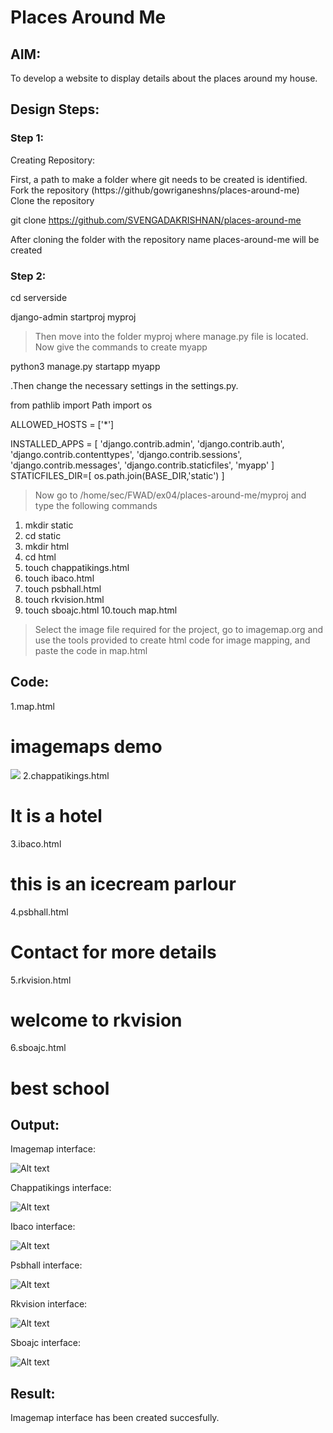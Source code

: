 # Places Around Me
## AIM:
To develop a website to display details about the places around my house.

## Design Steps:

### Step 1:
Creating Repository:

First, a path to make a folder where git needs to be created is identified.
Fork the repository (https://github/gowriganeshns/places-around-me)
Clone the repository

git clone https://github.com/SVENGADAKRISHNAN/places-around-me 

After cloning the folder with the repository name places-around-me will be created
### Step 2:
cd serverside

django-admin startproj myproj

>Then move into the folder myproj where manage.py file is located. Now give the commands to create myapp

python3 manage.py startapp myapp

.Then change the necessary settings in the settings.py.

from pathlib import Path
import os

ALLOWED_HOSTS = ['*']

INSTALLED_APPS = [
'django.contrib.admin',
'django.contrib.auth',
'django.contrib.contenttypes',
'django.contrib.sessions',
'django.contrib.messages',
'django.contrib.staticfiles',
'myapp'
]
STATICFILES_DIR=[
os.path.join(BASE_DIR,'static')
]

>Now go to /home/sec/FWAD/ex04/places-around-me/myproj and type the following commands
 
 1. mkdir static
 2. cd static
 3. mkdir html
 4. cd html
 5. touch chappatikings.html
 6. touch ibaco.html
 7. touch psbhall.html
 8. touch rkvision.html
 9. touch sboajc.html
 10.touch map.html

 >Select the image file required for the project, go to imagemap.org and use the tools provided to create html code for image mapping, and paste the code in map.html
## Code:
1.map.html
<!DOCTYPE html>
<html>
    <head>
        <title>
            imagemaps demo
        </title>
    </head>
    <body>
        <h1> imagemaps demo</h1>
        <img src="S VENGADA KRISHNAN.jpg" usemap="#image_map">
        <map name="image_map">
            <area alt="psbhall" title="psbhall" href="psbhall.html" coords="40,44,74,81" shape="rect">
            <area alt="ibaco" title="ibaco" href="ibaco.html" coords="170,45,202,79" shape="rect">
            <area alt="chappatikings" title="chappatikings" href="chappatikings.html" coords="58,149,29" shape="circle">
            <area alt="sboajc" title="sboajc" href="sboajc.html" coords="327,218,40" shape="circle">
            <area alt="rkvision" title="rkvision" href="rkvision.html" coords="536,290,38" shape="circle">
        </map>
    </body>
</html>
2.chappatikings.html
<!DOCTYPE html>
<html>
    <head>
        <title>
            chappatikings
        </title>
    </head>
    <body>
        <h1>It is a hotel</h1>
    </body>
</html>
3.ibaco.html
<!DOCTYPE html>
<html>
    <head>
        <title>
            ibaco
        </title>
    </head>
    <body>
        <h1>this is an icecream parlour</h1>
    </body>
</html>
4.psbhall.html
<!DOCTYPE html>
<html>
    <head>
        <title>
            psbhall
        </title>
    </head>
    <body>
        <h1>Contact for more details</h1>
    </body>
</html>
5.rkvision.html
<!DOCTYPE html>
<html>
    <head>
        <title>
            rkvision
        </title>
    </head>
    <body>
        <h1>welcome to rkvision</h1>
    </body>
</html>
6.sboajc.html
<!DOCTYPE html>
<html>
    <head>
        <title>
            sboajc
        </title>
    </head>
    <body>
        <h1>best school</h1>
    </body>
</html>

## Output:

Imagemap interface:

![Alt text](imagemaps.png)

Chappatikings interface:

![Alt text](chappatikings.png)

Ibaco interface:

![Alt text](ibaco.png)

Psbhall interface:

![Alt text](psbhall.png)

Rkvision interface:

![Alt text](rkvision.png)

Sboajc interface:

![Alt text](sboajc.png)

## Result:
Imagemap interface has been created succesfully.
